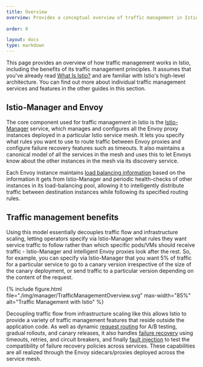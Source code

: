 ```yaml
---
title: Overview
overview: Provides a conceptual overview of traffic management in Istio and the features enabled by its traffic management principles.
                
order: 0

layout: docs
type: markdown
---
```


This page provides an overview of how traffic management works in Istio, including the benefits of its traffic management principles. It assumes that you've already read [What Is Istio?]({{home}}/docs/concepts/what-is-istio/overview.html) and are familiar with Istio's high-level architecture. You can find out more about individual traffic management services and features in the other guides in this section.

## Istio-Manager and Envoy

The core component used for traffic management in Istio is the [Istio-Manager]({{home}}/docs/concepts/traffic-management/manager.html) service, which manages and configures all the Envoy proxy instances deployed in a particular Istio service mesh. It lets you specify what rules you want to use to route traffic between Envoy proxies and configure failure recovery features such as timeouts. It also maintains a canonical model of all the services in the mesh and uses this to let Envoys know about the other instances in the mesh via its discovery service.

Each Envoy instance maintains [load balancing information]({{home}}/docs/concepts/traffic-management/load-balancing.html) based on the information it gets from Istio-Manager and periodic health-checks of other instances in its load-balancing pool, allowing it to intelligently distribute traffic between destination instances while following its specified routing rules.

## Traffic management benefits

Using this model essentially decouples traffic flow and infrastructure scaling, letting operators specify via Istio-Manager what rules they want service traffic to follow rather than which specific pods/VMs should receive traffic - Istio-Manager and intelligent Envoy proxies look after the rest. So, for example, you can specify via Istio-Manager that you want 5% of traffic for a particular service to go to a canary version irrespective of the size of the canary deployment, or send traffic to a particular version depending on the content of the request.

{% include figure.html
    file="./img/manager/TrafficManagementOverview.svg"
    max-width="85%"
    alt="Traffic Management with Istio"
%}

Decoupling traffic flow from infrastructure scaling like this allows Istio to provide
a variety of traffic management features that reside outside the
application code. As well as dynamic
[request routing](./request-routing.html) for A/B testing, gradual rollouts, and canary releases, it also handles [failure recovery](./handling-failures.html)
using timeouts, retries, and circuit breakers, and finally
[fault injection](./fault-injection.html) to test the compatibility of
failure recovery policies across services. These capabilities are all realized
through the Envoy sidecars/proxies deployed across the service mesh.

